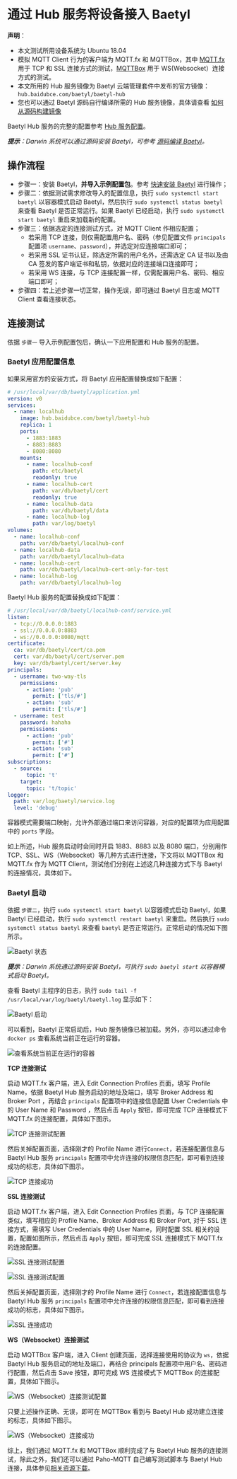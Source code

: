 # 通过 Hub 服务将设备接入 Baetyl

**声明**：

- 本文测试所用设备系统为 Ubuntu 18.04
- 模拟 MQTT Client 行为的客户端为 MQTT.fx 和 MQTTBox，其中 [MQTT.fx](../Resources.html#mqtt-fx) 用于 TCP 和 SSL 连接方式的测试，[MQTTBox](../Resources.html#mqttbox) 用于 WS(Websocket）连接方式的测试。
- 本文所用的 Hub 服务镜像为 Baetyl 云端管理套件中发布的官方镜像：`hub.baidubce.com/baetyl/baetyl-hub`
- 您也可以通过 Baetyl 源码自行编译所需的 Hub 服务镜像，具体请查看 [如何从源码构建镜像](../install/Build-from-Source.md)

Baetyl Hub 服务的完整的配置参考 [Hub 服务配置](Config-interpretation.html#baetyl-hub)。

_**提示**：Darwin 系统可以通过源码安装 Baetyl，可参考 [源码编译 Baetyl](../install/Build-from-Source.md)。_

## 操作流程

- 步骤一：安装 Baetyl，**并导入示例配置包**。参考 [快速安装 Baetyl](../install/Quick-Install.md) 进行操作；
- 步骤二：依据测试需求修改导入的配置信息，执行 `sudo systemctl start baetyl` 以容器模式启动 Baetyl，然后执行 `sudo systemctl status baetyl` 来查看 Baetyl 是否正常运行。如果 Baetyl 已经启动，执行 `sudo systemctl start baetyl` 重启来加载新的配置。
- 步骤三：依据选定的连接测试方式，对 MQTT Client 作相应配置；
  - 若采用 TCP 连接，则仅需配置用户名、密码（参见配置文件 `principals` 配置项 `username`、`password`），并选定对应连接端口即可；
  - 若采用 SSL 证书认证，除选定所需的用户名外，还需选定 CA 证书以及由 CA 签发的客户端证书和私钥，依据对应的连接端口连接即可；
  - 若采用 WS 连接，与 TCP 连接配置一样，仅需配置用户名、密码、相应端口即可；
- 步骤四：若上述步骤一切正常，操作无误，即可通过 Baetyl 日志或 MQTT Client 查看连接状态。

## 连接测试

依据 `步骤一` 导入示例配置包后，确认一下应用配置和 Hub 服务的配置。

### Baetyl 应用配置信息

如果采用官方的安装方式，将 Baetyl 应用配置替换成如下配置：

```yaml
# /usr/local/var/db/baetyl/application.yml
version: v0
services:
  - name: localhub
    image: hub.baidubce.com/baetyl/baetyl-hub
    replica: 1
    ports:
      - 1883:1883
      - 8883:8883
      - 8080:8080
    mounts:
      - name: localhub-conf
        path: etc/baetyl
        readonly: true
      - name: localhub-cert
        path: var/db/baetyl/cert
        readonly: true
      - name: localhub-data
        path: var/db/baetyl/data
      - name: localhub-log
        path: var/log/baetyl
volumes:
  - name: localhub-conf
    path: var/db/baetyl/localhub-conf
  - name: localhub-data
    path: var/db/baetyl/localhub-data
  - name: localhub-cert
    path: var/db/baetyl/localhub-cert-only-for-test
  - name: localhub-log
    path: var/db/baetyl/localhub-log
```

Baetyl Hub 服务的配置替换成如下配置：

```yaml
# /usr/local/var/db/baetyl/localhub-conf/service.yml
listen:
  - tcp://0.0.0.0:1883
  - ssl://0.0.0.0:8883
  - ws://0.0.0.0:8080/mqtt
certificate:
  ca: var/db/baetyl/cert/ca.pem
  cert: var/db/baetyl/cert/server.pem
  key: var/db/baetyl/cert/server.key
principals:
  - username: two-way-tls
    permissions:
      - action: 'pub'
        permit: ['tls/#']
      - action: 'sub'
        permit: ['tls/#']
  - username: test
    password: hahaha
    permissions:
      - action: 'pub'
        permit: ['#']
      - action: 'sub'
        permit: ['#']
subscriptions:
  - source:
      topic: 't'
    target:
      topic: 't/topic'
logger:
  path: var/log/baetyl/service.log
  level: 'debug'
```

容器模式需要端口映射，允许外部通过端口来访问容器，对应的配置项为应用配置中的 `ports` 字段。

如上所述，Hub 服务启动时会同时开启 1883、8883 以及 8080 端口，分别用作 TCP、SSL、WS（Websocket）等几种方式进行连接，下文将以 MQTTBox 和 MQTT.fx 作为 MQTT Client，测试他们分别在上述这几种连接方式下与 Baetyl 的连接情况，具体如下。

### Baetyl 启动

依据 `步骤二`，执行 `sudo systemctl start baetyl` 以容器模式启动 Baetyl，如果 Baetyl 已经启动，执行 `sudo systemctl restart baetyl` 来重启。然后执行 `sudo systemctl status baetyl` 来查看 `baetyl` 是否正常运行。正常启动的情况如下图所示。

![Baetyl 状态](../images/install/systemctl-status.png)

_**提示**：Darwin 系统通过源码安装 Baetyl，可执行 `sudo baetyl start` 以容器模式启动 Baetyl。_

查看 Baetyl 主程序的日志，执行 `sudo tail -f /usr/local/var/log/baetyl/baetyl.log` 显示如下：

![Baetyl 启动](../images/guides/connect/master-start-log.png)

可以看到，Baetyl 正常启动后，Hub 服务镜像已被加载。另外，亦可以通过命令 `docker ps` 查看系统当前正在运行的容器。

![查看系统当前正在运行的容器](../images/guides/connect/docker-ps.png)

**TCP 连接测试**

启动 MQTT.fx 客户端，进入 Edit Connection Profiles 页面，填写 Profile Name，依据 Baetyl Hub 服务启动的地址及端口，填写 Broker Address 和 Broker Port ，再结合 `principals` 配置项中的连接信息配置 User Credentials 中的 User Name 和 Password ，然后点击 `Apply` 按钮，即可完成 TCP 连接模式下 MQTT.fx 的连接配置，具体如下图示。

![TCP 连接测试配置](../images/guides/connect/mqttbox-tcp-connect-config.png)

然后关掉配置页面，选择刚才的 Profile Name 进行`Connect`，若连接配置信息与 Baetyl Hub 服务 `principals` 配置项中允许连接的权限信息匹配，即可看到连接成功的标志，具体如下图示。

![TCP 连接成功](../images/guides/connect/mqttbox-tcp-connect-success.png)

**SSL 连接测试**

启动 MQTT.fx 客户端，进入 Edit Connection Profiles 页面，与 TCP 连接配置类似，填写相应的 Profile Name、Broker Address 和 Broker Port, 对于 SSL 连接方式，需填写 User Credentials 中的 User Name，同时配置 SSL 相关的设置，配置如图所示，然后点击 `Apply` 按钮，即可完成 SSL 连接模式下 MQTT.fx 的连接配置。

![SSL 连接测试配置](../images/guides/connect/mqttbox-ssl-connect-config1.png)

![SSL 连接测试配置](../images/guides/connect/mqttbox-ssl-connect-config2.png)

然后关掉配置页面，选择刚才的 Profile Name 进行 `Connect`，若连接配置信息与 Baetyl Hub 服务 `principals` 配置项中允许连接的权限信息匹配，即可看到连接成功的标志，具体如下图示。

![SSL 连接成功](../images/guides/connect/mqttbox-ssl-connect-success.png)

**WS（Websocket）连接测试**

启动 MQTTBox 客户端，进入 Client 创建页面，选择连接使用的协议为 `ws`，依据 Baetyl Hub 服务启动的地址及端口，再结合 principals 配置项中用户名、密码进行配置，然后点击 Save 按钮，即可完成 WS 连接模式下 MQTTBox 的连接配置，具体如下图示。

![WS（Websocket）连接测试配置](../images/guides/connect/mqttbox-ws-connect-config.png)

只要上述操作正确、无误，即可在 MQTTBox 看到与 Baetyl Hub 成功建立连接的标志，具体如下图示。

![WS（Websocket）连接成功](../images/guides/connect/mqttbox-ws-connect-success.png)

综上，我们通过 MQTT.fx 和 MQTTBox 顺利完成了与 Baetyl Hub 服务的连接测试，除此之外，我们还可以通过 Paho-MQTT 自己编写测试脚本与 Baetyl Hub 连接，具体参见[相关资源下载](../Resources.html#mqtt-client-sdk)。
